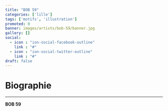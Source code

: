 ```yaml
---
title: "BOB 59"
categories: ['lille']
tags: ['motifs', 'illustration']
promoted: 0
banner: images/artists/bob-59/banner.jpg
gallery: []
social:
  - icon : "ion-social-facebook-outline"
    link : "#"
  - icon : "ion-social-twitter-outline"
    link : "#"
draft: false
---
```


# Biographie
---

**BOB 59**
